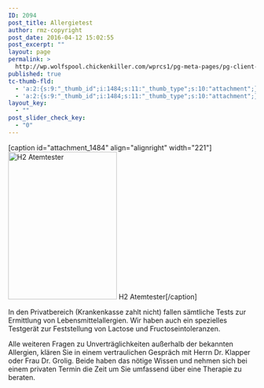 ```yaml
---
ID: 2094
post_title: Allergietest
author: rmz-copyright
post_date: 2016-04-12 15:02:55
post_excerpt: ""
layout: page
permalink: >
  http://wp.wolfspool.chickenkiller.com/wprcs1/pg-meta-pages/pg-client-pages-rmz/allergietest/
published: true
tc-thumb-fld:
  - 'a:2:{s:9:"_thumb_id";i:1484;s:11:"_thumb_type";s:10:"attachment";}'
  - 'a:2:{s:9:"_thumb_id";i:1484;s:11:"_thumb_type";s:10:"attachment";}'
layout_key:
  - ""
post_slider_check_key:
  - "0"
---
```

[caption id="attachment_1484" align="alignright" width="221"]<a href="http://wp.wolfspool.chickenkiller.com/wpasecms/wp-content/uploads/2016/04/H2_Atemtester-754x1024.jpg"><img class="size-medium wp-image-1484" src="http://wp.wolfspool.chickenkiller.com/wpasecms/wp-content/uploads/2016/04/H2_Atemtester-221x300.jpg" alt="H2 Atemtester" width="221" height="300" /></a> H2 Atemtester[/caption]

In den Privatbereich (Krankenkasse zahlt nicht) fallen sämtliche Tests zur Ermittlung von Lebensmittelallergien. Wir haben auch ein spezielles Testgerät zur Feststellung von Lactose und Fructoseintoleranzen.

Alle weiteren Fragen zu Unverträglichkeiten außerhalb der bekannten Allergien, klären Sie in einem vertraulichen Gespräch mit Herrn Dr. Klapper oder Frau Dr. Grolig. Beide haben das nötige Wissen und nehmen sich bei einem privaten Termin die Zeit um Sie umfassend über eine Therapie zu beraten.